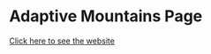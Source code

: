 # Adaptive Mountains Page

[Click here to see the website](https://awesome-stonebraker-cb2240.netlify.app)
